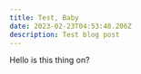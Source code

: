 ```yaml
---
title: Test, Baby
date: 2023-02-23T04:53:48.206Z
description: Test blog post
---
```

H﻿ello is this thing on?